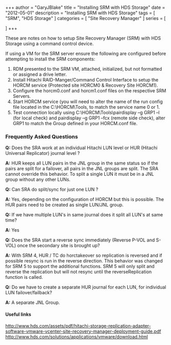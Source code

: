 +++
author = "GaryJBlake"
title = "Installing SRM with HDS Storage"
date = "2012-05-01"
description = "Installing SRM with HDS Storage"
tags = [
    "SRM",
    "HDS Storage"
]
categories = [
    "Site Recovery Manager"
]
series = [

]
+++

These are notes on how to setup Site Recovery Manager (SRM) with HDS Storage using a command control device.

If using a VM for the SRM server ensure the following are configured before attempting to install the SRM components:

1. RDM presented to the SRM VM, attached, initialized, but not formatted or assigned a drive letter.
2. Install Hitachi RAID-Manger/Command Control Interface to setup the HORCM service (Protected site HORCM0 & Recovery Site HORCM1).
3. Configure the horcm0.conf and horcm1.conf files on the respective SRM Servers.
4. Start HORCM service (you will need to alter the name of the run config file located in the C:\HORCM\Tools, to match the service name 0 or 1.
5. Test connection locally using C:\HORCM\Tools\pairdisplay –g GRP1 –l (for local check) and pairdisplay –g GRP1 –fcx (remote side check), alter GRP1 to match the Group defined in your HORCM.conf file.

### Frequently Asked Questions

**Q:** Does the SRA work at an individual Hitachi LUN level or HUR (Hitachi Universal Replicator) journal  level ?

**A:** HUR keeps all LUN pairs in the JNL group in the same status so if the pairs are split for a failover, all pairs in the JNL groups are split. The SRA cannot override this behavior. To split a single LUN it must be in a JNL group without any other LUNs.

**Q:** Can SRA do split/sync for just one LUN ?

**A:** Yes, depending on the configuration of HORCM but this is possible. The HUR pairs need to be created as single LUN/JNL group.

**Q:** If we have multiple LUN's in same journal does it split  all LUN's at same time?

**A:** Yes

**Q:** Does the SRA start a reverse sync immediately (Reverse P-VOL and S-VOL) once the secondary site is brought up?

**A:** With SRM 4, HUR / TC do horctakeover so replication is reversed and if possible resync is run in the reverse direction. This behavior was changed for SRM 5 to support the additional functions. SRM 5 will only split and reverse the replication but will not resync until the reverseReplication function is called.

**Q:** Do we have to create a separate HUR journal for each LUN,  for individual LUN failover/failback?

**A:** A separate JNL Group.

#### Useful links

http://www.hds.com/assets/pdf/hitachi-storage-replication-adapter-software-vmware-vcenter-site-recovery-manager-deployment-guide.pdf
http://www.hds.com/solutions/applications/vmware/download.html